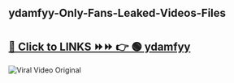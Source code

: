 
 ## ydamfyy-Only-Fans-Leaked-Videos-Files

# <h2><a href="https://mediaupload.pro?ydamfyy">🔗 Click to LINKS ⏩⏩ 👉 🟢 ydamfyy </a></h2>

<a href="https://mediaupload.pro?ydamfyy" rel="nofollow" data-target="animated-image.originalLink"><img src="https://i.ibb.co.com/xMMVF88/686577567.gif" alt="Viral Video Original" style="max-width: 100%; display: inline-block;" data-target="animated-image.originalImage"></a>